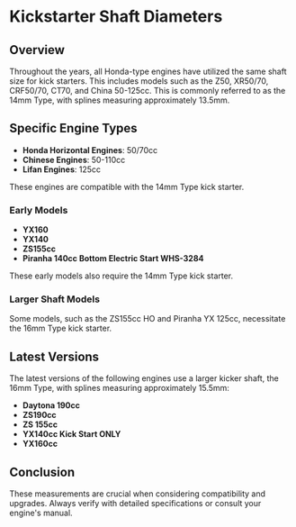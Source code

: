 # Kickstarter Shaft Diameters

## Overview

Throughout the years, all Honda-type engines have utilized the same shaft size for kick starters. This includes models such as the Z50, XR50/70, CRF50/70, CT70, and China 50-125cc. This is commonly referred to as the 14mm Type, with splines measuring approximately 13.5mm.

## Specific Engine Types

- **Honda Horizontal Engines**: 50/70cc
- **Chinese Engines**: 50-110cc
- **Lifan Engines**: 125cc

These engines are compatible with the 14mm Type kick starter.

### Early Models

- **YX160**
- **YX140**
- **ZS155cc**
- **Piranha 140cc Bottom Electric Start WHS-3284**

These early models also require the 14mm Type kick starter.

### Larger Shaft Models

Some models, such as the ZS155cc HO and Piranha YX 125cc, necessitate the 16mm Type kick starter.

## Latest Versions

The latest versions of the following engines use a larger kicker shaft, the 16mm Type, with splines measuring approximately 15.5mm:

- **Daytona 190cc**
- **ZS190cc**
- **ZS 155cc**
- **YX140cc Kick Start ONLY**
- **YX160cc**

## Conclusion

These measurements are crucial when considering compatibility and upgrades. Always verify with detailed specifications or consult your engine's manual.


